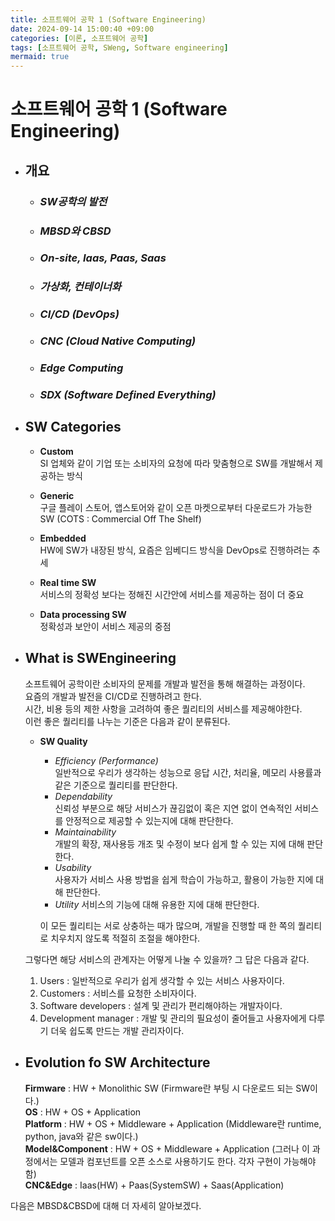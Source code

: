 ```yaml
---
title: 소프트웨어 공학 1 (Software Engineering)
date: 2024-09-14 15:00:40 +09:00
categories: [이론, 소프트웨어 공학]
tags: [소프트웨어 공학, SWeng, Software engineering]
mermaid: true
---
```


# 소프트웨어 공학 1 (Software Engineering)   

- ## **개요**   

   - ### *SW공학의 발전*   

   - ### *MBSD와 CBSD*   

   - ### *On-site, Iaas, Paas, Saas*   

   - ### *가상화, 컨테이너화*   

   - ### *CI/CD (DevOps)*   

   - ### *CNC (Cloud Native Computing)*   

   - ### *Edge Computing*

   - ### *SDX (Software Defined Everything)*   
   
   
   
- ## **SW Categories**   
   
   - **Custom**   
      SI 업체와 같이 기업 또는 소비자의 요청에 따라 맞춤형으로 SW를 개발해서 제공하는 방식   
   - **Generic**   
      구글 플레이 스토어, 앱스토어와 같이 오픈 마켓으로부터 다운로드가 가능한 SW (COTS : Commercial Off The Shelf)   
   - **Embedded**   
      HW에 SW가 내장된 방식, 요즘은 임베디드 방식을 DevOps로 진행하려는 추세   

   - **Real time SW**   
      서비스의 정확성 보다는 정해진 시간안에 서비스를 제공하는 점이 더 중요   
   - **Data processing SW**   
      정확성과 보안이 서비스 제공의 중점


- ## **What is SWEngineering**   
   소프트웨어 공학이란 소비자의 문제를 개발과 발전을 통해 해결하는 과정이다.   
   요즘의 개발과 발전을 CI/CD로 진행하려고 한다.   
   시간, 비용 등의 제한 사항을 고려하여 좋은 퀄리티의 서비스를 제공해야한다.   
   이런 좋은 퀄리티를 나누는 기준은 다음과 같이 분류된다.   
   - **SW Quality**   
      - *Efficiency (Performance)*   
         일반적으로 우리가 생각하는 성능으로 응답 시간, 처리율, 메모리 사용률과 같은 기준으로 퀄리티를 판단한다.   
      - *Dependability*   
         신뢰성 부분으로 해당 서비스가 끊김없이 혹은 지연 없이 연속적인 서비스를 안정적으로 제공할 수 있는지에 대해 판단한다.   
      - *Maintainability*   
         개발의 확장, 재사용등 개조 및 수정이 보다 쉽게 할 수 있는 지에 대해 판단한다.   
      - *Usability*      
         사용자가 서비스 사용 방법을 쉽게 학습이 가능하고, 활용이 가능한 지에 대해 판단한다.   
      - *Utility*
         서비스의 기능에 대해 유용한 지에 대해 판단한다.   
      
      이 모든 퀄리티는 서로 상충하는 때가 많으며, 개발을 진행할 때 한 쪽의 퀄리티로 치우치지 않도록 적절히 조절을 해야한다.


   그렇다면 해당 서비스의 관계자는 어떻게 나눌 수 있을까? 그 답은 다음과 같다.   
   1. Users : 일반적으로 우리가 쉽게 생각할 수 있는 서비스 사용자이다.   
   2. Customers : 서비스를 요청한 소비자이다.   
   3. Software developers : 설계 및 관리가 편리해야하는 개발자이다.    
   4. Development manager : 개발 및 관리의 필요성이 줄어들고 사용자에게 다루기 더욱 쉽도록 만드는 개발 관리자이다.   


- ## **Evolution fo SW Architecture**   
   **Firmware** : HW + Monolithic SW (Firmware란 부팅 시 다운로드 되는 SW이다.)   
   **OS** : HW + OS + Application   
   **Platform** : HW + OS + Middleware + Application (Middleware란 runtime, python, java와 같은 sw이다.)   
   **Model&Component** : HW + OS + Middleware + Application (그러나 이 과정에서는 모델과 컴포넌트를 오픈 소스로 사용하기도 한다. 각자 구현이 가능해야함)   
   **CNC&Edge** : Iaas(HW) + Paas(SystemSW) + Saas(Application)   

다음은 MBSD&CBSD에 대해 더 자세히 알아보겠다.
